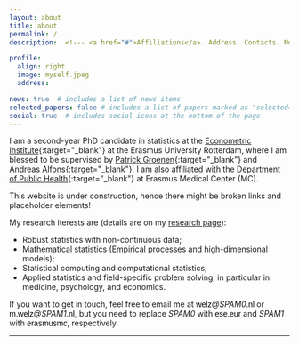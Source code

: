 ```yaml
---
layout: about
title: about
permalink: /
description:  <!--- <a href="#">Affiliations</a>. Address. Contacts. Moto. Etc. -->

profile:
  align: right
  image: myself.jpeg
  address: 

news: true  # includes a list of news items
selected_papers: false # includes a list of papers marked as "selected={true}"
social: true  # includes social icons at the bottom of the page
---
```

I am a second-year PhD candidate in statistics at the [Econometric Institute](https://www.eur.nl/en/ese/department-econometrics){:target="_blank"} at the Erasmus University Rotterdam, where I am blessed to be supervised by [Patrick Groenen](https://www.eur.nl/people/patrick-groenen){:target="_blank"} and [Andreas Alfons](https://personal.eur.nl/alfons/){:target="_blank"}. I am also affiliated with the [Department of Public Health](https://www.publichealthrotterdam.com/){:target="_blank"} at Erasmus Medical Center (MC). 

<span class="font-weight-bold">This website is under construction, hence there might be broken links and placeholder elements!</span>


My research iterests are (details are on my [research page]()):

* Robust statistics with non-continuous data;
* Mathematical statistics (Empirical processes and high-dimensional models);
* Statistical computing and computational statistics;
* Applied statistics and field-specific problem solving, in particular in medicine, psychology, and economics.

If you want to get in touch, feel free to email me at <span style="color:black; font-family:sans-serif;">welz@</span><em>SPAM0</em><span style="color:black; font-family:sans-serif;">.nl</span> or <span style="color:black; font-family:sans-serif;">m.welz@</span><em>SPAM1</em><span style="color:black; font-family:sans-serif;">.nl</span>, but you need to replace <em>SPAM0</em> with <span style="color:black; font-family:sans-serif;">ese.eur</span> and <em>SPAM1</em> with <span style="color:black; font-family:sans-serif;">erasmusmc</span>, respectively. 

___

